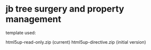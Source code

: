 # jb tree surgery and property management

template used:

html5up-read-only.zip (current)
html5up-directive.zip (initial version)
